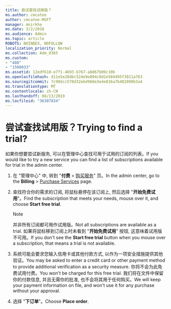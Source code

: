 ```yaml
---
title: 尝试查找试用版？
ms.author: cmcatee
author: cmcatee-MSFT
manager: mnirkhe
ms.date: 3/2/2018
ms.audience: Admin
ms.topic: article
ROBOTS: NOINDEX, NOFOLLOW
localization_priority: Normal
ms.collection: Adm_O365
ms.custom:
- "488"
- "1500033"
ms.assetid: 12edf610-e7f1-4693-b767-a8d67b09c10b
ms.openlocfilehash: d11e5e28dbc524e9e894c0d2e504495f3811a763
ms.sourcegitcommit: 7c90dcc570d32ebd968e3e4e816a7b482890b3a4
ms.translationtype: MT
ms.contentlocale: zh-CN
ms.lasthandoff: 08/13/2019
ms.locfileid: "36387834"
---
```

# <a name="trying-to-find-a-trial"></a><span data-ttu-id="ebf77-102">尝试查找试用版？</span><span class="sxs-lookup"><span data-stu-id="ebf77-102">Trying to find a trial?</span></span>

<span data-ttu-id="ebf77-103">如果你想要尝试新服务, 可以在管理中心查找可用于试用的订阅的列表。</span><span class="sxs-lookup"><span data-stu-id="ebf77-103">If you would like to try a new service you can find a list of subscriptions available for trial in the admin center.</span></span>
  
1. <span data-ttu-id="ebf77-104">在 "管理中心" 中, 转到 "**付费** \> [购买服务](https://go.microsoft.com/fwlink/p/?linkid=868433)" 页。</span><span class="sxs-lookup"><span data-stu-id="ebf77-104">In the admin center, go to the **Billing** \> [Purchase Services](https://go.microsoft.com/fwlink/p/?linkid=868433) page.</span></span>

2. <span data-ttu-id="ebf77-105">查找符合你的需求的订阅, 将鼠标悬停在该订阅上, 然后选择 "**开始免费试用**"。</span><span class="sxs-lookup"><span data-stu-id="ebf77-105">Find the subscription that meets your needs, mouse over it, and choose **Start free trial**.</span></span>

    > [!NOTE]
    > <span data-ttu-id="ebf77-106">并非所有订阅都可用作试用版。</span><span class="sxs-lookup"><span data-stu-id="ebf77-106">Not all subscriptions are available as a trial.</span></span> <span data-ttu-id="ebf77-107">如果将鼠标移到订阅上时未看到 "**开始免费试用**" 按钮, 这意味着试用版不可用。</span><span class="sxs-lookup"><span data-stu-id="ebf77-107">If you don't see the **Start free trial** button when you mouse over a subscription, that means a trial is not available.</span></span>
  
3. <span data-ttu-id="ebf77-108">系统可能会要求您输入信用卡或其他付款方式, 以作为一项安全措施提供其他验证。</span><span class="sxs-lookup"><span data-stu-id="ebf77-108">You may be asked to enter a credit card or other payment method to provide additional verification as a security measure.</span></span> <span data-ttu-id="ebf77-109">你将不会为此免费试用付费。</span><span class="sxs-lookup"><span data-stu-id="ebf77-109">You won't be charged for this free trial.</span></span> <span data-ttu-id="ebf77-110">我们将在文件中保留你的付款信息, 并且无需你的批准, 也不会将其用于任何购买。</span><span class="sxs-lookup"><span data-stu-id="ebf77-110">We will keep your payment information on file, and won't use it for any purchase without your approval.</span></span>

4. <span data-ttu-id="ebf77-111">选择 "**下订单**"。</span><span class="sxs-lookup"><span data-stu-id="ebf77-111">Choose **Place order**.</span></span>